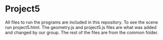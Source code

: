 # Project5
All files to run the programs are included in this repository. To see the scene run project5.html. The geometry.js and project5.js files are what was added and changed by our group. The rest of the files are from the common folder.
